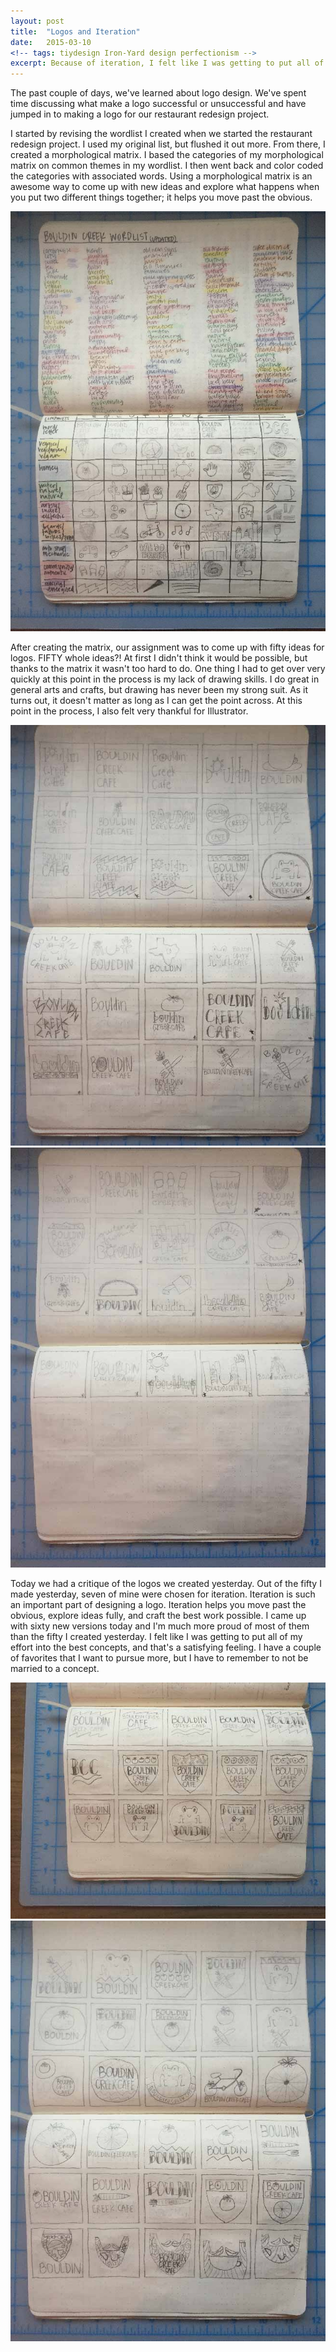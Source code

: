 ```yaml
---
layout: post
title:  "Logos and Iteration"
date:   2015-03-10
<!-- tags: tiydesign Iron-Yard design perfectionism -->
excerpt: Because of iteration, I felt like I was getting to put all of my effort into the best concepts, and that's a satisfying feeling.
---
```


<p>The past couple of days, we've learned about logo design. We've spent time discussing what make a logo successful or unsuccessful and have jumped in to making a logo for our restaurant redesign project.</p>

<p>I started by revising the wordlist I created when we started the restaurant redesign project. I used my original list, but flushed it out more. From there, I created a morphological matrix. I based the categories of my morphological matrix on common themes in my wordlist. I then went back and color coded the categories with associated words. Using a morphological matrix is an awesome way to come up with new ideas and explore what happens when you put two different things together; it helps you move past the obvious.</p>
<img src="/img/blog/restaurant-wordlist.JPG" alt="restaurant wordlist">


<p>After creating the matrix, our assignment was to come up with fifty ideas for logos. FIFTY whole ideas?! At first I didn't think it would be possible, but thanks to the matrix it wasn't too hard to do. One thing I had to get over very quickly at this point in the process is my lack of drawing skills. I do great in general arts and crafts, but drawing has never been my strong suit. As it turns out, it doesn't matter as long as I can get the point across. At this point in the process, I also felt very thankful for Illustrator.</p>
<div class="post-float-container">
	<img src="/img/blog/restaurant-firstlogos-1.JPG" alt="Restaurant Logos, First Round" class="post-float-image">
	<img src="/img/blog/restaurant-firstlogos-2.JPG" alt="Restaurant Logos, First Round" class="post-float-image">
</div>

<p>Today we had a critique of the logos we created yesterday. Out of the fifty I made yesterday, seven of mine were chosen for iteration. Iteration is such an important part of designing a logo. Iteration helps you move past the obvious, explore ideas fully, and craft the best work possible. I came up with sixty new versions today and I'm much more proud of most of them than the fifty I created yesterday. I felt like I was getting to put all of my effort into the best concepts, and that's a satisfying feeling. I have a couple of favorites that I want to pursue more, but I have to remember to not be married to a concept.</p>
<div class="post-float-container">
	<img src="/img/blog/restaurant-secondlogos-1.JPG" alt="Restaurant Logos, First Round" class="post-float-image">
	<img src="/img/blog/restaurant-secondlogos-2.JPG" alt="Restaurant Logos, First Round" class="post-float-image">
</div>
